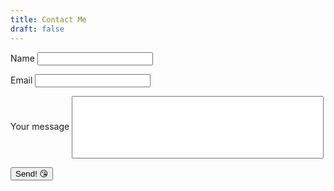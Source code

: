 ```yaml
---
title: Contact Me
draft: false
---
```


<form name="contact" id="form" netlify>
  <section class="contact">
    <p>
      <label>Name <input type="text" name="name" /></label>
    </p>
    <p>
      <label>Email <input type="email" name="email" /></label>
    </p>
    <p>
      <label>Your message <input type="text" name="message" style="height: 100px;width: 80%;" /></label>
    </p>
  </section>
  <p>
    <button type="submit">Send! 😘</button>
  </p>
</form>